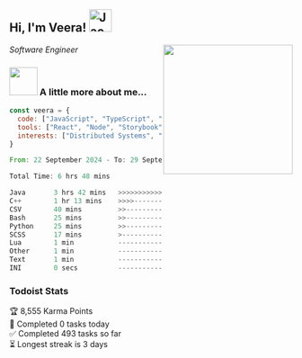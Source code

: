 <h2> Hi, I'm Veera! <img src="https://raw.githubusercontent.com/Tarikul-Islam-Anik/Animated-Fluent-Emojis/master/Emojis/Activities/Jack-O-Lantern.png" alt="Jack-O-Lantern" width="40" height="40" /></h2>
<img align='right' src="https://user-images.githubusercontent.com/74038190/213911110-aedbef38-a29f-4b6b-a65c-11608b4f75a5.gif" width="230">
<p><em>Software Engineer</em></p>


### <img src="https://user-images.githubusercontent.com/74038190/216656963-09118229-8a9e-4af0-910c-c37f35f2e210.gif" width="50"> A little more about me...  

```javascript
const veera = {
  code: ["JavaScript", "TypeScript", "HTML", "CSS", "Python", "Java", "C++"],
  tools: ["React", "Node", "Storybook", "Docker", "Next.JS", "Node", "AWS", "gRPC"],
  interests: ["Distributed Systems", "Cloud Computing", "Machine Learning", "Enterprise Software", "AI"]
}
```

<!--START_SECTION:waka-->

```rust
From: 22 September 2024 - To: 29 September 2024

Total Time: 6 hrs 48 mins

Java       3 hrs 42 mins   >>>>>>>>>>>>>>-----------   54.16 %
C++        1 hr 13 mins    >>>>---------------------   17.90 %
CSV        40 mins         >>-----------------------   09.84 %
Bash       25 mins         >>-----------------------   06.20 %
Python     25 mins         >>-----------------------   06.14 %
SCSS       17 mins         >------------------------   04.38 %
Lua        1 min           -------------------------   00.44 %
Other      1 min           -------------------------   00.41 %
Text       1 min           -------------------------   00.27 %
INI        0 secs          -------------------------   00.12 %
```

<!--END_SECTION:waka-->


### Todoist Stats

<!-- TODO-IST:START -->
🏆  8,555 Karma Points           
🌸  Completed 0 tasks today           
✅  Completed 493 tasks so far           
⏳  Longest streak is 3 days
<!-- TODO-IST:END -->
<!--
Profile views:
[![](https://visitcount.itsvg.in/api?id=veeravivekt&label=Profile%20Views&color=1&icon=2&pretty=false)](https://visitcount.itsvg.in)
-->
